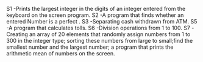 S1 -Prints the largest integer in the digits of an integer entered from the keyboard on the screen
program.
S2 -A program that finds whether an entered Number is a perfect .
S3 -Separating cash withdrawn from ATM.
S5 -A program that calculates tolls.
S6 -Division operations from 1 to 100.
S7 -Creating an array of 20 elements that randomly assign numbers from 1 to 300 in the integer type;
sorting these numbers from large to small;find the smallest number and the largest number;
a program that prints the arithmetic mean of numbers on the screen.
